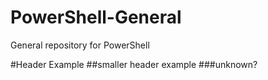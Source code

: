# PowerShell-General
General repository for PowerShell


#Header Example
##smaller header example
###unknown?
